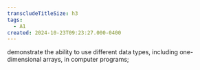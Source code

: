 ```yaml
---
transcludeTitleSize: h3
tags:
  - A1
created: 2024-10-23T09:23:27.000-0400
---
```

demonstrate the ability to use different data types, including one-dimensional arrays, in computer programs;